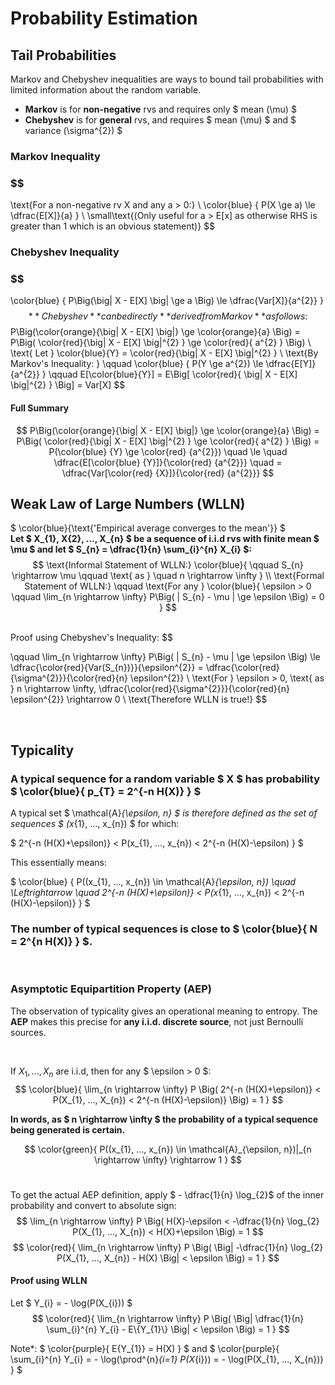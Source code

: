 # Probability Estimation

## Tail Probabilities
Markov and Chebyshev inequalities are ways to bound tail
probabilities with limited information about the random variable.
* **Markov** is for **non-negative** rvs and requires only $ mean (\mu) $ 
* **Chebyshev** is for **general** rvs, and requires $ mean (\mu) $ and $ variance (\sigma^{2}) $

### Markov Inequality

### $$ 
\text{For a non-negative rv X and any a > 0:} \\
\color{blue} { P(X \ge a) \le \dfrac{E[X]}{a} }
\\
\small\text{(Only useful for a > E[x] as otherwise RHS is greater than 1 which is an obvious statement)}
$$

### Chebyshev Inequality

### $$ 
\color{blue} { P\Big(\big| X - E[X] \big| \ge a \Big) \le \dfrac{Var[X]}{a^{2}} }
$$
**Chebyshev** can be directly **derived from Markov** as follows:
$$
P\Big(\color{orange}{\big| X - E[X] \big|} \ge \color{orange}{a} \Big) = P\Big( \color{red}{\big| X - E[X] \big|^{2} } \ge \color{red}{ a^{2} } \Big)
\\
\text{ Let } \color{blue}{Y} = \color{red}{\big| X - E[X] \big|^{2} }
\\
\text{By Markov's Inequality: } \qquad
\color{blue} { P(Y \ge a^{2}) \le \dfrac{E[Y]}{a^{2}} } \qquad
E[\color{blue}{Y}] = E\Big[ \color{red}{ \big| X - E[X] \big|^{2} } \Big] = Var[X]
$$
#### Full Summary
$$
P\Big(\color{orange}{\big| X - E[X] \big|} \ge \color{orange}{a} \Big) = P\Big( \color{red}{\big| X - E[X] \big|^{2} } \ge \color{red}{ a^{2} } \Big) = P(\color{blue} {Y} \ge \color{red} {a^{2}}) \quad \le \quad \dfrac{E[\color{blue} {Y}]}{\color{red} {a^{2}}}  \quad = \dfrac{Var[\color{red} {X}]}{\color{red} {a^{2}}} 
$$

## Weak Law of Large Numbers (WLLN)

$ \color{blue}{\text{'Empirical average converges to the mean'}} $
</br>
**Let $ X_{1}, X{2}, ..., X_{n} $ be a sequence of i.i.d rvs with finite mean $ \mu $ and let $ S_{n} = \dfrac{1}{n} \sum_{i}^{n} X_{i} $:**
$$
\text{Informal Statement of WLLN:} \color{blue}{ \qquad S_{n} \rightarrow \mu \qquad \text{ as } \quad n \rightarrow \infty }
\\
\text{Formal Statement of WLLN:} \qquad
\text{For any } \color{blue}{ \epsilon > 0
\qquad \lim_{n \rightarrow \infty} P\Big( | S_{n} - \mu | \ge \epsilon \Big) = 0 }
$$

</br>
Proof using Chebyshev's Inequality:
$$

\qquad \lim_{n \rightarrow \infty} P\Big( | S_{n} - \mu | \ge \epsilon \Big) \le \dfrac{\color{red}{Var(S_{n})}}{\epsilon^{2}} = \dfrac{\color{red}{\sigma^{2}}}{\color{red}{n} \epsilon^{2}}
\\
\text{For } \epsilon > 0, \text{ as } n \rightarrow \infty, \dfrac{\color{red}{\sigma^{2}}}{\color{red}{n} \epsilon^{2}} \rightarrow 0
\\
\text{Therefore WLLN is true!}
$$

</br>

## Typicality

### A typical sequence for a random variable $ X $ has probability $ \color{blue}{ p_{T} = 2^{-n H(X)} } $ 

A typical set $ \mathcal{A}_{\epsilon, n} $ is therefore defined as the set of sequences $ (x_{1}, ..., x_{n}) $ for which:

$ 2^{-n (H(X)+\epsilon)} < P(x_{1}, ..., x_{n}) < 2^{-n (H(X)-\epsilon) } $ 

This essentially means:

$ \color{blue} { P((x_{1}, ..., x_{n}) \in \mathcal{A}_{\epsilon, n}) \quad \Leftrightarrow \quad 2^{-n (H(X)+\epsilon)} < P(x_{1}, ..., x_{n}) < 2^{-n (H(X)-\epsilon)} } $

### The number of typical sequences is close to $ \color{blue}{ N = 2^{n H(X)} } $.

</br>

### Asymptotic Equipartition Property (AEP)
The observation of typicality gives an operational meaning to entropy.
The **AEP** makes this precise for **any i.i.d. discrete source**, not just Bernoulli sources.

</br>

If $X_{1}, ..., X_{n}$ are i.i.d, then for any $ \epsilon > 0 $:
$$ \color{blue}{ \lim_{n \rightarrow \infty} P \Big( 2^{-n (H(X)+\epsilon)} < P(X_{1}, ..., X_{n}) < 2^{-n (H(X)-\epsilon)} \Big) = 1 } $$

**In words, as $ n \rightarrow \infty $ the probability of a typical sequence being generated is certain.**

$$ \color{green}{ P((x_{1}, ..., x_{n}) \in \mathcal{A}_{\epsilon, n})|_{n \rightarrow \infty} \rightarrow 1 } $$
</br>

To get the actual AEP definition, apply $ - \dfrac{1}{n} \log_{2}$ of the inner probability and convert to absolute sign:
$$ \lim_{n \rightarrow \infty} P \Big( H(X)-\epsilon < -\dfrac{1}{n} \log_{2} P(X_{1}, ..., X_{n}) < H(X)+\epsilon \Big) = 1 $$
$$ \color{red}{ \lim_{n \rightarrow \infty} P \Big( \Big| -\dfrac{1}{n} \log_{2} P(X_{1}, ..., X_{n}) - H(X) \Big| < \epsilon \Big) = 1 } $$

#### Proof using WLLN

Let $ Y_{i} = - \log(P(X_{i})) $
$$ \color{red}{ \lim_{n \rightarrow \infty} P \Big( \Big| \dfrac{1}{n} \sum_{i}^{n} Y_{i} - E\{Y_{1}\} \Big| < \epsilon \Big) = 1 } $$

Note*: $ \color{purple}{ E\{Y_{1}\} = H(X) } $ and $ \color{purple}{ \sum_{i}^{n} Y_{i} = - \log(\prod^{n}_{i=1} P(X_{i})) = - \log(P(X_{1}, ..., X_{n})) } $



